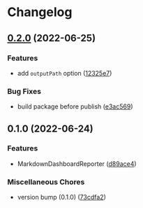 # Changelog

## [0.2.0](https://github.com/mshrtsr/jest-md-dashboard/compare/jest-md-dashboard-v0.1.0...jest-md-dashboard-v0.2.0) (2022-06-25)


### Features

* add `outputPath` option ([12325e7](https://github.com/mshrtsr/jest-md-dashboard/commit/12325e70868353a543c75d8ea48ee72b26d66935))


### Bug Fixes

* build package before publish ([e3ac569](https://github.com/mshrtsr/jest-md-dashboard/commit/e3ac56990eab6568b4dd2b2673d7c3e39cec06ff))

## 0.1.0 (2022-06-24)


### Features

* MarkdownDashboardReporter ([d89ace4](https://github.com/mshrtsr/jest-md-dashboard/commit/d89ace4e0371e425414d5918730b56ecc8ee8794))


### Miscellaneous Chores

* version bump (0.1.0) ([73cdfa2](https://github.com/mshrtsr/jest-md-dashboard/commit/73cdfa2dc423d692d4188a096b1f01ecf1a2102f))
